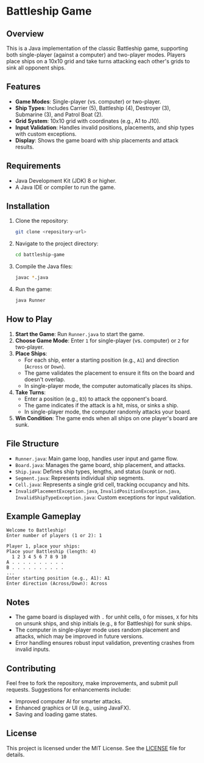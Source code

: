 # Battleship Game

## Overview
This is a Java implementation of the classic Battleship game, supporting both single-player (against a computer) and two-player modes. Players place ships on a 10x10 grid and take turns attacking each other's grids to sink all opponent ships.

## Features
- **Game Modes**: Single-player (vs. computer) or two-player.
- **Ship Types**: Includes Carrier (5), Battleship (4), Destroyer (3), Submarine (3), and Patrol Boat (2).
- **Grid System**: 10x10 grid with coordinates (e.g., A1 to J10).
- **Input Validation**: Handles invalid positions, placements, and ship types with custom exceptions.
- **Display**: Shows the game board with ship placements and attack results.

## Requirements
- Java Development Kit (JDK) 8 or higher.
- A Java IDE or compiler to run the game.

## Installation
1. Clone the repository:
   ```bash
   git clone <repository-url>
   ```
2. Navigate to the project directory:
   ```bash
   cd battleship-game
   ```
3. Compile the Java files:
   ```bash
   javac *.java
   ```
4. Run the game:
   ```bash
   java Runner
   ```

## How to Play
1. **Start the Game**: Run `Runner.java` to start the game.
2. **Choose Game Mode**: Enter `1` for single-player (vs. computer) or `2` for two-player.
3. **Place Ships**:
   - For each ship, enter a starting position (e.g., `A1`) and direction (`Across` or `Down`).
   - The game validates the placement to ensure it fits on the board and doesn't overlap.
   - In single-player mode, the computer automatically places its ships.
4. **Take Turns**:
   - Enter a position (e.g., `B3`) to attack the opponent's board.
   - The game indicates if the attack is a hit, miss, or sinks a ship.
   - In single-player mode, the computer randomly attacks your board.
5. **Win Condition**: The game ends when all ships on one player's board are sunk.

## File Structure
- `Runner.java`: Main game loop, handles user input and game flow.
- `Board.java`: Manages the game board, ship placement, and attacks.
- `Ship.java`: Defines ship types, lengths, and status (sunk or not).
- `Segment.java`: Represents individual ship segments.
- `Cell.java`: Represents a single grid cell, tracking occupancy and hits.
- `InvalidPlacementException.java`, `InvalidPositionException.java`, `InvalidShipTypeException.java`: Custom exceptions for input validation.

## Example Gameplay
```
Welcome to Battleship!
Enter number of players (1 or 2): 1

Player 1, place your ships:
Place your Battleship (length: 4)
  1 2 3 4 5 6 7 8 9 10
A . . . . . . . . . .
B . . . . . . . . . .
...
Enter starting position (e.g., A1): A1
Enter direction (Across/Down): Across
```

## Notes
- The game board is displayed with `.` for unhit cells, `O` for misses, `X` for hits on unsunk ships, and ship initials (e.g., `B` for Battleship) for sunk ships.
- The computer in single-player mode uses random placement and attacks, which may be improved in future versions.
- Error handling ensures robust input validation, preventing crashes from invalid inputs.

## Contributing
Feel free to fork the repository, make improvements, and submit pull requests. Suggestions for enhancements include:
- Improved computer AI for smarter attacks.
- Enhanced graphics or UI (e.g., using JavaFX).
- Saving and loading game states.

## License
This project is licensed under the MIT License. See the [LICENSE](LICENSE) file for details.